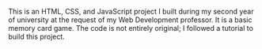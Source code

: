 This is an HTML, CSS, and JavaScript project I built during my second year of university at the request of my Web Development professor.
It is a basic memory card game.
The code is not entirely original; I followed a tutorial to build this project.
